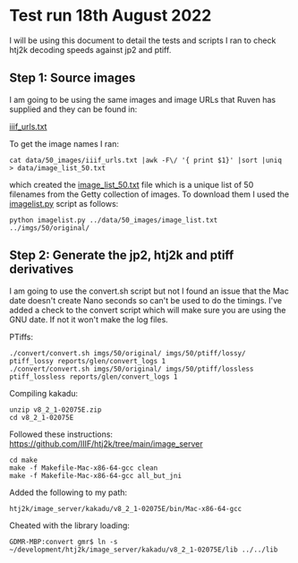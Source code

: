 # Test run 18th August 2022

I will be using this document to detail the tests and scripts I ran to check htj2k decoding speeds against jp2 and ptiff. 


## Step 1: Source images

I am going to be using the same images and image URLs that Ruven has supplied and they can be found in:

[iiif_urls.txt](../../data/50_images/iiif_urls.txt)

To get the image names I ran:

```
cat data/50_images/iiif_urls.txt |awk -F\/ '{ print $1}' |sort |uniq  > data/image_list_50.txt
```

which created the [image_list_50.txt](../../data/50_images/image_list_50.txt) file which is a unique list of 50 filenames from the Getty collection of images. To download them I used the [imagelist.py](../../download/README.md) script as follows:

```
python imagelist.py ../data/50_images/image_list.txt ../imgs/50/original/
```

## Step 2: Generate the jp2, htj2k and ptiff derivatives 

I am going to use the convert.sh script but not I found an issue that the Mac date doesn't create Nano seconds so can't be used to do the timings. I've added a check to the convert script which will make sure you are using the GNU date. If not it won't make the log files.


PTiffs:

```
./convert/convert.sh imgs/50/original/ imgs/50/ptiff/lossy/ ptiff_lossy reports/glen/convert_logs 1
./convert/convert.sh imgs/50/original/ imgs/50/ptiff/lossless ptiff_lossless reports/glen/convert_logs 1
```




Compiling kakadu:


```
unzip v8_2_1-02075E.zip 
cd v8_2_1-02075E
```

Followed these instructions: https://github.com/IIIF/htj2k/tree/main/image_server 

```
cd make
make -f Makefile-Mac-x86-64-gcc clean
make -f Makefile-Mac-x86-64-gcc all_but_jni
```

Added the following to my path:

```
htj2k/image_server/kakadu/v8_2_1-02075E/bin/Mac-x86-64-gcc
```

Cheated with the library loading:

```
GDMR-MBP:convert gmr$ ln -s ~/development/htj2k/image_server/kakadu/v8_2_1-02075E/lib ../../lib
```



